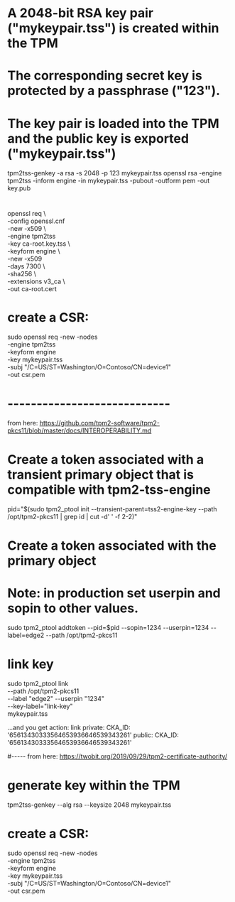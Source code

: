 # A 2048-bit RSA key pair ("mykeypair.tss") is created within the TPM
# The corresponding secret key is protected by a passphrase ("123"). 
# The key pair is loaded into the TPM and the public key is exported ("mykeypair.tss")
tpm2tss-genkey -a rsa -s 2048 -p 123 mykeypair.tss
openssl rsa -engine tpm2tss -inform engine -in mykeypair.tss -pubout -outform pem -out key.pub

#
openssl req \     
    -config openssl.cnf \
    -new -x509 \  
    -engine tpm2tss \
    -key ca-root.key.tss \   
    -keyform engine \                                                              
    -new -x509 \
    -days 7300 \  
    -sha256 \     
    -extensions v3_ca \                                                            
    -out ca-root.cert

# create a CSR:
sudo openssl req -new -nodes \
    -engine tpm2tss \
    -keyform engine \
    -key mykeypair.tss \
    -subj "/C=US/ST=Washington/O=Contoso/CN=device1" \
    -out csr.pem

# ----------------------------
from here: https://github.com/tpm2-software/tpm2-pkcs11/blob/master/docs/INTEROPERABILITY.md 

# Create a token associated with a transient primary object that is compatible with tpm2-tss-engine
pid="$(sudo tpm2_ptool init --transient-parent=tss2-engine-key --path /opt/tpm2-pkcs11 | grep id | cut -d' ' -f 2-2)"

# Create a token associated with the primary object
# Note: in production set userpin and sopin to other values.
sudo tpm2_ptool addtoken --pid=$pid --sopin=1234 --userpin=1234 --label=edge2 --path /opt/tpm2-pkcs11

# link key
sudo tpm2_ptool link \
        --path /opt/tpm2-pkcs11 \
        --label "edge2" --userpin "1234" \
        --key-label="link-key" \
        mykeypair.tss

...and you get
action: link
private:
  CKA_ID: '65613430333564653936646539343261'
public:
  CKA_ID: '65613430333564653936646539343261'


#-----
from here: https://twobit.org/2019/09/29/tpm2-certificate-authority/

# generate key within the TPM
tpm2tss-genkey --alg rsa --keysize 2048 mykeypair.tss

# create a CSR:
sudo openssl req -new -nodes \
    -engine tpm2tss \
    -keyform engine \
    -key mykeypair.tss \
    -subj "/C=US/ST=Washington/O=Contoso/CN=device1" \
    -out csr.pem